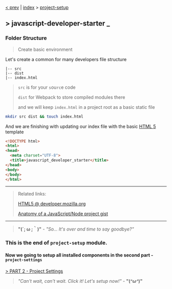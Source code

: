 [< prev][1] | [index][2] > [project-setup][3]

## \> javascript-developer-starter _
### Folder Structure
>Create basic environment
>
Let's create a common for many developers file structure
```
|-- src
|-- dist
|-- index.html
```

> `src` is for your `s`ou`rc`e code
>
> `dist` for Webpack to store compiled modules there
>
> and we will keep `index.html` in a project root as a basic static file

```bash
mkdir src dist && touch index.html
```
And we are finishing with updating our index file with the basic [HTML 5][5]
template
```html
<!DOCTYPE html>
<html>
<head>
  <meta charset="UTF-8">
  <title>javascript_developer_starter</title>
</head>
<body>
</body>
</html>
```
---
> Related links:
>
>[HTML5 @ developer.mozilla.org][6]
>
>[Anatomy of a JavaScript/Node project gist][7]
---

> **"(´; ω ;｀)"** - *"So... It's over and time to say goodbye?"*
### This is the end of `project-setup` module.
#### Now we going to setup all installed components in the second part - `project-settings`
[> PART 2 - Project Settings][4]

> *"Can't wait, can't wait. Click it! Let's setup now!"* - **"(*^ω^*)"**

[1]: https://github.com/Atre/javascript-developer-starter/tree/project-setup/babel
[2]: https://github.com/Atre/javascript-developer-starter
[3]: https://github.com/Atre/javascript-developer-starter/tree/project-setup/index
[4]: https://github.com/Atre/javascript-developer-starter/tree/project-settings/babel-eslint

[5]: https://css-tricks.com/snippets/html/html5-page-structure
[6]: https://developer.mozilla.org/en-US/docs/Web/Guide/HTML/HTML5
[7]: https://gist.github.com/tracker1/59f2c13044315f88bee9

